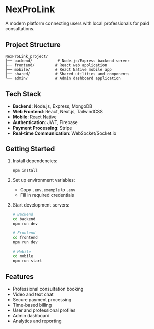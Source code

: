 # NexProLink

A modern platform connecting users with local professionals for paid consultations.

## Project Structure

```
NexProLink_project/
├── backend/           # Node.js/Express backend server
├── frontend/         # React web application
├── mobile/           # React Native mobile app
├── shared/           # Shared utilities and components
└── admin/            # Admin dashboard application
```

## Tech Stack

- **Backend**: Node.js, Express, MongoDB
- **Web Frontend**: React, Next.js, TailwindCSS
- **Mobile**: React Native
- **Authentication**: JWT, Firebase
- **Payment Processing**: Stripe
- **Real-time Communication**: WebSocket/Socket.io

## Getting Started

1. Install dependencies:
   ```bash
   npm install
   ```

2. Set up environment variables:
   - Copy `.env.example` to `.env`
   - Fill in required credentials

3. Start development servers:
   ```bash
   # Backend
   cd backend
   npm run dev

   # Frontend
   cd frontend
   npm run dev

   # Mobile
   cd mobile
   npm run start
   ```

## Features

- Professional consultation booking
- Video and text chat
- Secure payment processing
- Time-based billing
- User and professional profiles
- Admin dashboard
- Analytics and reporting
